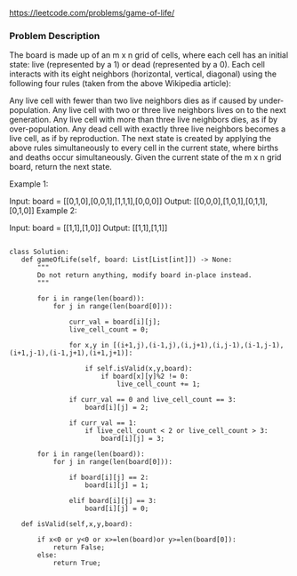 https://leetcode.com/problems/game-of-life/

### Problem Description 

The board is made up of an m x n grid of cells, where each cell has an initial state: live (represented by a 1) or dead (represented by a 0). Each cell interacts with its eight neighbors (horizontal, vertical, diagonal) using the following four rules (taken from the above Wikipedia article):

Any live cell with fewer than two live neighbors dies as if caused by under-population.
Any live cell with two or three live neighbors lives on to the next generation.
Any live cell with more than three live neighbors dies, as if by over-population.
Any dead cell with exactly three live neighbors becomes a live cell, as if by reproduction.
The next state is created by applying the above rules simultaneously to every cell in the current state, where births and deaths occur simultaneously. Given the current state of the m x n grid board, return the next state.

 

Example 1:


Input: board = [[0,1,0],[0,0,1],[1,1,1],[0,0,0]]
Output: [[0,0,0],[1,0,1],[0,1,1],[0,1,0]]
Example 2:


Input: board = [[1,1],[1,0]]
Output: [[1,1],[1,1]]
 
 
 ```
 
 class Solution:
    def gameOfLife(self, board: List[List[int]]) -> None:
        """
        Do not return anything, modify board in-place instead.
        """
        
        for i in range(len(board)):
            for j in range(len(board[0])):
                
                curr_val = board[i][j];   
                live_cell_count = 0;
                    
                for x,y in [(i+1,j),(i-1,j),(i,j+1),(i,j-1),(i-1,j-1),(i+1,j-1),(i-1,j+1),(i+1,j+1)]:
                        
                    if self.isValid(x,y,board):
                        if board[x][y]%2 != 0:
                            live_cell_count += 1;
                
                if curr_val == 0 and live_cell_count == 3:
                    board[i][j] = 2;
                
                if curr_val == 1:
                    if live_cell_count < 2 or live_cell_count > 3:
                        board[i][j] = 3;
        
        for i in range(len(board)):
            for j in range(len(board[0])):
                
                if board[i][j] == 2:
                    board[i][j] = 1;
                    
                elif board[i][j] == 3:
                    board[i][j] = 0;
    
    def isValid(self,x,y,board):
        
        if x<0 or y<0 or x>=len(board)or y>=len(board[0]):
            return False;
        else:
            return True;               
        
 
 ```

